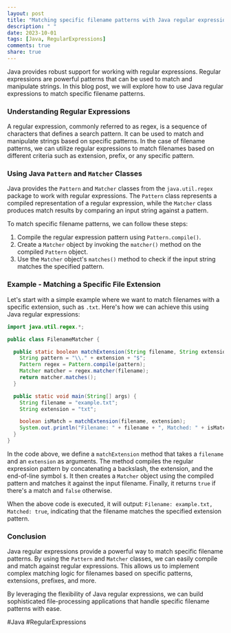 ```yaml
---
layout: post
title: "Matching specific filename patterns with Java regular expressions"
description: " "
date: 2023-10-01
tags: [Java, RegularExpressions]
comments: true
share: true
---
```


Java provides robust support for working with regular expressions. Regular expressions are powerful patterns that can be used to match and manipulate strings. In this blog post, we will explore how to use Java regular expressions to match specific filename patterns.

### Understanding Regular Expressions

A regular expression, commonly referred to as regex, is a sequence of characters that defines a search pattern. It can be used to match and manipulate strings based on specific patterns. In the case of filename patterns, we can utilize regular expressions to match filenames based on different criteria such as extension, prefix, or any specific pattern.

### Using Java `Pattern` and `Matcher` Classes

Java provides the `Pattern` and `Matcher` classes from the `java.util.regex` package to work with regular expressions. The `Pattern` class represents a compiled representation of a regular expression, while the `Matcher` class produces match results by comparing an input string against a pattern.

To match specific filename patterns, we can follow these steps:

1. Compile the regular expression pattern using `Pattern.compile()`.
2. Create a `Matcher` object by invoking the `matcher()` method on the compiled `Pattern` object.
3. Use the `Matcher` object's `matches()` method to check if the input string matches the specified pattern.

### Example - Matching a Specific File Extension

Let's start with a simple example where we want to match filenames with a specific extension, such as `.txt`. Here's how we can achieve this using Java regular expressions:

```java
import java.util.regex.*;

public class FilenameMatcher {

  public static boolean matchExtension(String filename, String extension) {
    String pattern = "\\." + extension + "$";
    Pattern regex = Pattern.compile(pattern);
    Matcher matcher = regex.matcher(filename);
    return matcher.matches();
  }

  public static void main(String[] args) {
    String filename = "example.txt";
    String extension = "txt";

    boolean isMatch = matchExtension(filename, extension);
    System.out.println("Filename: " + filename + ", Matched: " + isMatch);
  }
}
```

In the code above, we define a `matchExtension` method that takes a `filename` and an `extension` as arguments. The method compiles the regular expression pattern by concatenating a backslash, the extension, and the end-of-line symbol `$`. It then creates a `Matcher` object using the compiled pattern and matches it against the input filename. Finally, it returns `true` if there's a match and `false` otherwise.

When the above code is executed, it will output: `Filename: example.txt, Matched: true`, indicating that the filename matches the specified extension pattern.

### Conclusion

Java regular expressions provide a powerful way to match specific filename patterns. By using the `Pattern` and `Matcher` classes, we can easily compile and match against regular expressions. This allows us to implement complex matching logic for filenames based on specific patterns, extensions, prefixes, and more.

By leveraging the flexibility of Java regular expressions, we can build sophisticated file-processing applications that handle specific filename patterns with ease.

#Java #RegularExpressions
